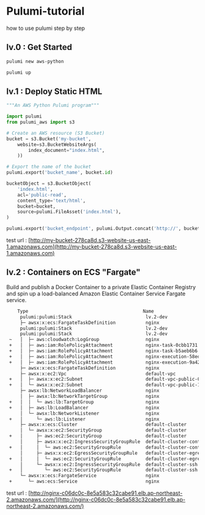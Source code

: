 # Pulumi-tutorial
how to use pulumi step by step

## lv.0 : Get Started
```zsh
pulumi new aws-python
```
```zsh
pulumi up
```

## lv.1 : Deploy Static HTML
```python
"""An AWS Python Pulumi program"""

import pulumi
from pulumi_aws import s3

# Create an AWS resource (S3 Bucket)
bucket = s3.Bucket('my-bucket',
    website=s3.BucketWebsiteArgs(
        index_document="index.html",
    ))

# Export the name of the bucket
pulumi.export('bucket_name', bucket.id)

bucketObject = s3.BucketObject(
    'index.html',
    acl='public-read',
    content_type='text/html',
    bucket=bucket,
    source=pulumi.FileAsset('index.html'),
)

pulumi.export('bucket_endpoint', pulumi.Output.concat('http://', bucket.website_endpoint))
```
test url : [http://my-bucket-278ca8d.s3-website-us-east-1.amazonaws.com](http://my-bucket-278ca8d.s3-website-us-east-1.amazonaws.com)


## lv.2 : Containers on ECS "Fargate"
Build and publish a Docker Container to a private Elastic Container Registry and spin up a load-balanced Amazon Elastic Container Service Fargate service.

```zsh
    Type                                          Name                        Status       Info
     pulumi:pulumi:Stack                           lv.2-dev                    running..    read aws:ec2:Subnet default-vpc-public-0
     ├─ awsx:x:ecs:FargateTaskDefinition           nginx                                    0664b7821b60: Pushed
     pulumi:pulumi:Stack                           lv.2-dev                    running      read aws:ec2:Subnet default-vpc-public-0
     pulumi:pulumi:Stack                           lv.2-dev                    running.     read aws:ec2:Subnet default-vpc-public-0
 ~   │  ├─ aws:cloudwatch:LogGroup                 nginx                       updated      
 +   │  ├─ aws:iam:RolePolicyAttachment            nginx-task-0cbb1731         created      
 +   │  ├─ aws:iam:RolePolicyAttachment            nginx-task-b5aeb6b6         created      
 +   │  ├─ aws:iam:RolePolicyAttachment            nginx-execution-58ed699a    created      
 +   │  ├─ aws:iam:RolePolicyAttachment            nginx-execution-9a42f520    created      
     ├─ awsx:x:ecs:FargateTaskDefinition           nginx                                   1 warning
     ├─ awsx:x:ec2:Vpc                             default-vpc                             
 +   │  ├─ awsx:x:ec2:Subnet                       default-vpc-public-0        created     
 +   │  └─ awsx:x:ec2:Subnet                       default-vpc-public-1        created     
     ├─ awsx:lb:NetworkLoadBalancer                nginx                                   
     │  ├─ awsx:lb:NetworkTargetGroup              nginx                                   
 +   │  │  └─ aws:lb:TargetGroup                   nginx                       created     
 +   │  ├─ aws:lb:LoadBalancer                     nginx                       created     
     │  └─ awsx:lb:NetworkListener                 nginx                                   
 +   │     └─ aws:lb:Listener                      nginx                       created     
     ├─ awsx:x:ecs:Cluster                         default-cluster                         
     │  └─ awsx:x:ec2:SecurityGroup                default-cluster                         
 +   │     ├─ aws:ec2:SecurityGroup                default-cluster             created     
     │     ├─ awsx:x:ec2:IngressSecurityGroupRule  default-cluster-containers              
 +   │     │  └─ aws:ec2:SecurityGroupRule         default-cluster-containers  created     
     │     ├─ awsx:x:ec2:EgressSecurityGroupRule   default-cluster-egress                  
 +   │     │  └─ aws:ec2:SecurityGroupRule         default-cluster-egress      created     
     │     └─ awsx:x:ec2:IngressSecurityGroupRule  default-cluster-ssh                     
 +   │        └─ aws:ec2:SecurityGroupRule         default-cluster-ssh         created     
     └─ awsx:x:ecs:FargateService                  nginx                                   
 +      └─ aws:ecs:Service                         nginx                       created  
 ```

test url : [http://nginx-c06dc0c-8e5a583c32cabe91.elb.ap-northeast-2.amazonaws.com/](http://nginx-c06dc0c-8e5a583c32cabe91.elb.ap-northeast-2.amazonaws.com/)